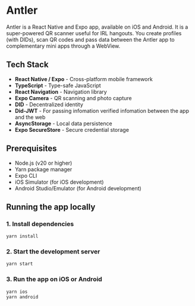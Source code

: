 # Antler

Antler is a React Native and Expo app, available on iOS and Android. It is a super-powered QR scanner useful for IRL hangouts. You create profiles (with DIDs), scan QR codes and pass data between the Antler app to complementary mini apps through a WebView. 

## Tech Stack

- **React Native / Expo** - Cross-platform mobile framework
- **TypeScript** - Type-safe JavaScript
- **React Navigation** - Navigation library
- **Expo Camera** - QR scanning and photo capture
- **DID** - Decentralized identity
- **Did-JWT** - For passing infomation verified infomation between the app and the web
- **AsyncStorage** - Local data persistence
- **Expo SecureStore** - Secure credential storage

## Prerequisites

- Node.js (v20 or higher)
- Yarn package manager
- Expo CLI
- iOS Simulator (for iOS development)
- Android Studio/Emulator (for Android development)

## Running the app locally

### 1. Install dependencies
```bash
yarn install
```

### 2. Start the development server
```bash
yarn start
```

### 3. Run the app on iOS or Android
```bash
yarn ios
yarn android
```